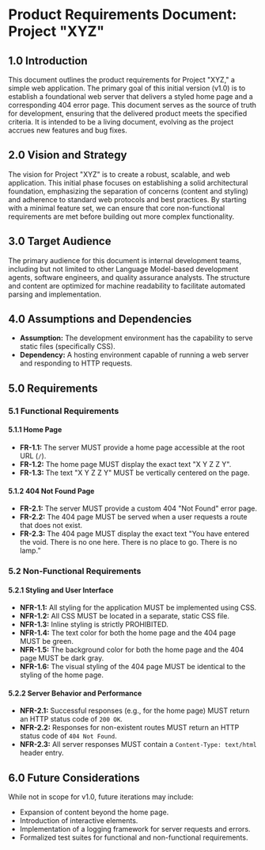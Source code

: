 # Product Requirements Document: Project "XYZ"

## 1.0 Introduction
This document outlines the product requirements for Project "XYZ," a simple web application. The primary goal of this initial version (v1.0) is to establish a foundational web server that delivers a styled home page and a corresponding 404 error page. This document serves as the source of truth for development, ensuring that the delivered product meets the specified criteria. It is intended to be a living document, evolving as the project accrues new features and bug fixes.

## 2.0 Vision and Strategy
The vision for Project "XYZ" is to create a robust, scalable, and web application. This initial phase focuses on establishing a solid architectural foundation, emphasizing the separation of concerns (content and styling) and adherence to standard web protocols and best practices. By starting with a minimal feature set, we can ensure that core non-functional requirements are met before building out more complex functionality.

## 3.0 Target Audience

The primary audience for this document is internal development teams, including but not limited to other Language Model-based development agents, software engineers, and quality assurance analysts. The structure and content are optimized for machine readability to facilitate automated parsing and implementation.

## 4.0 Assumptions and Dependencies
* **Assumption:** The development environment has the capability to serve static files (specifically CSS).
* **Dependency:** A hosting environment capable of running a web server and responding to HTTP requests.

## 5.0 Requirements

### 5.1 Functional Requirements

#### 5.1.1 Home Page
* **FR-1.1:** The server MUST provide a home page accessible at the root URL (`/`).
* **FR-1.2:** The home page MUST display the exact text "X Y Z Z Y".
* **FR-1.3:** The text "X Y Z Z Y" MUST be vertically centered on the page.

#### 5.1.2 404 Not Found Page
* **FR-2.1:** The server MUST provide a custom 404 "Not Found" error page.
* **FR-2.2:** The 404 page MUST be served when a user requests a route that does not exist.
* **FR-2.3:** The 404 page MUST display the exact text "You have entered the void. There is no one here. There is no place to go. There is no lamp.”

### 5.2 Non-Functional Requirements

#### 5.2.1 Styling and User Interface
* **NFR-1.1:** All styling for the application MUST be implemented using CSS.
* **NFR-1.2:** All CSS MUST be located in a separate, static CSS file.
* **NFR-1.3:** Inline styling is strictly PROHIBITED.
* **NFR-1.4:** The text color for both the home page and the 404 page MUST be green.
* **NFR-1.5:** The background color for both the home page and the 404 page MUST be dark gray.
* **NFR-1.6:** The visual styling of the 404 page MUST be identical to the styling of the home page.

#### 5.2.2 Server Behavior and Performance
* **NFR-2.1:** Successful responses (e.g., for the home page) MUST return an HTTP status code of `200 OK`.
* **NFR-2.2:** Responses for non-existent routes MUST return an HTTP status code of `404 Not Found`.
* **NFR-2.3:** All server responses MUST contain a `Content-Type: text/html` header entry.

## 6.0 Future Considerations

While not in scope for v1.0, future iterations may include:

* Expansion of content beyond the home page.
* Introduction of interactive elements.
* Implementation of a logging framework for server requests and errors.
* Formalized test suites for functional and non-functional requirements.
